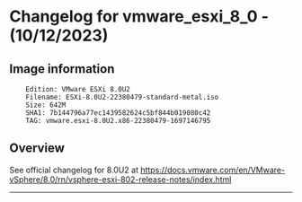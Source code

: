 # Changelog for vmware_esxi_8_0 - (10/12/2023)

## Image information

```
    Edition: VMware ESXi 8.0U2
    Filename: ESXi-8.0U2-22380479-standard-metal.iso
    Size: 642M
    SHA1: 7b144796a77ec1439582624c5bf844b019080c42
    TAG: vmware.esxi-8.0U2.x86-22380479-1697146795
```

## Overview

See official changelog for 8.0U2 at https://docs.vmware.com/en/VMware-vSphere/8.0/rn/vsphere-esxi-802-release-notes/index.html

------
